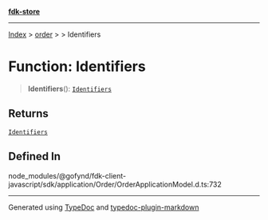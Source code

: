 [**fdk-store**](../../../README.md)
***

[Index](../../../API.md) > [order](../../README.md) > [<internal>](../README.md) > Identifiers

# Function: Identifiers

> **Identifiers**(): [`Identifiers`](../type-aliases/type-alias.Identifiers.md)

## Returns

[`Identifiers`](../type-aliases/type-alias.Identifiers.md)

## Defined In

node\_modules/@gofynd/fdk-client-javascript/sdk/application/Order/OrderApplicationModel.d.ts:732

***
Generated using [TypeDoc](https://typedoc.org/) and [typedoc-plugin-markdown](https://www.npmjs.com/package/typedoc-plugin-markdown)
